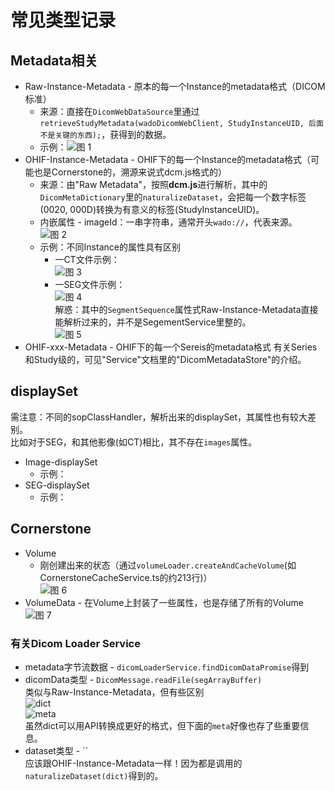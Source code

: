 # 常见类型记录

## Metadata相关

* Raw-Instance-Metadata - 原本的每一个Instance的metadata格式（DICOM标准）
  * 来源：直接在`DicomWebDataSource`里通过`retrieveStudyMetadata(wadoDicomWebClient, StudyInstanceUID, 后面不是关键的东西);`，获得到的数据。
  * 示例：![图 1](images/9-DataTypeProperties--04-12_20-34-47.png)  
* OHIF-Instance-Metadata - OHIF下的每一个Instance的metadata格式（可能也是Cornerstone的，溯源来说式dcm.js格式的）
  * 来源：由"Raw Metadata"，按照**dcm.js**进行解析，其中的`DicomMetaDictionary`里的`naturalizeDataset`，会把每一个数字标签(0020, 000D)转换为有意义的标签(StudyInstanceUID)。
  * 内嵌属性 - imageId：一串字符串，通常开头`wado://`，代表来源。  
    ![图 2](images/9-DataTypeProperties--04-12_21-07-48.png)
  * 示例：不同Instance的属性具有区别
    * 一CT文件示例：  
      ![图 3](images/9-DataTypeProperties--04-12_21-08-20.png)
    * 一SEG文件示例：  
      ![图 4](images/9-DataTypeProperties--04-12_22-30-17.png)  
      解惑：其中的`SegmentSequence`属性式Raw-Instance-Metadata直接能解析过来的，并不是SegementService里整的。  
      ![图 5](images/9-DataTypeProperties--04-12_22-31-42.png)
* OHIF-xxx-Metadata - OHIF下的每一个Sereis的metadata格式
  有关Series和Study级的，可见"Service"文档里的"DicomMetadataStore"的介绍。

## displaySet

需注意：不同的sopClassHandler，解析出来的displaySet，其属性也有较大差别。  
比如对于SEG，和其他影像(如CT)相比，其不存在`images`属性。

* Image-displaySet
  * 示例：
* SEG-displaySet
  * 示例：

## Cornerstone

* Volume
  * 刚创建出来的状态（通过`volumeLoader.createAndCacheVolume`(如CornerstoneCacheService.ts的约213行)）  
    ![图 6](images/9-DataTypeProperties--04-13_05-05-07.png)  
* VolumeData - 在Volume上封装了一些属性，也是存储了所有的Volume  
  ![图 7](images/9-DataTypeProperties--04-13_05-07-15.png)

### 有关Dicom Loader Service

* metadata字节流数据 - `dicomLoaderService.findDicomDataPromise`得到
* dicomData类型 - `DicomMessage.readFile(segArrayBuffer)`  
  类似与Raw-Instance-Metadata，但有些区别  
  ![dict](images/9-DataTypeProperties--04-13_05-27-14.png)  
  ![meta](images/9-DataTypeProperties--04-13_05-28-20.png)  
  虽然dict可以用API转换成更好的格式，但下面的`meta`好像也存了些重要信息。
* dataset类型 - ``  
  应该跟OHIF-Instance-Metadata一样！因为都是调用的`naturalizeDataset(dict)`得到的。